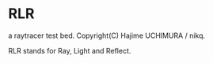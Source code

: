 RLR
===

a raytracer test bed. Copyright(C) Hajime UCHIMURA / nikq.

RLR stands for Ray, Light and Reflect.

